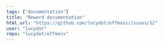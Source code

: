 ```yaml
---
tags: ["documentation"]
title: "Reword documentation"
html_url: "https://github.com/lucydot/effmass/issues/12"
user: "lucydot"
repo: "lucydot/effmass"
---
```


